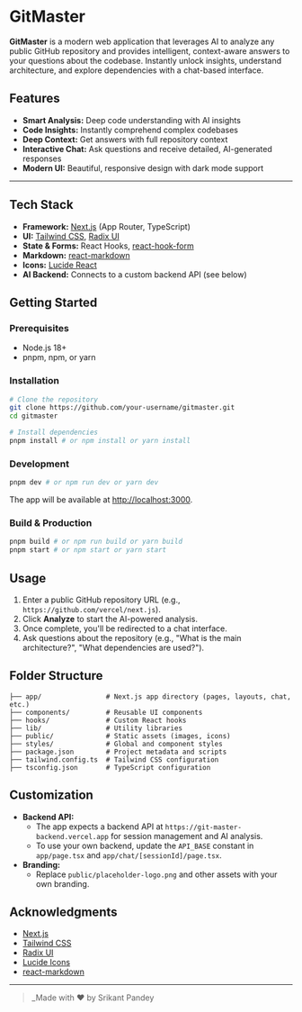 # GitMaster

**GitMaster** is a modern web application that leverages AI to analyze any public GitHub repository and provides intelligent, context-aware answers to your questions about the codebase. Instantly unlock insights, understand architecture, and explore dependencies with a chat-based interface.

## Features

- **Smart Analysis:** Deep code understanding with AI insights
- **Code Insights:** Instantly comprehend complex codebases
- **Deep Context:** Get answers with full repository context
- **Interactive Chat:** Ask questions and receive detailed, AI-generated responses
- **Modern UI:** Beautiful, responsive design with dark mode support

---

## Tech Stack

- **Framework:** [Next.js](https://nextjs.org/) (App Router, TypeScript)
- **UI:** [Tailwind CSS](https://tailwindcss.com/), [Radix UI](https://www.radix-ui.com/)
- **State & Forms:** React Hooks, [react-hook-form](https://react-hook-form.com/)
- **Markdown:** [react-markdown](https://github.com/remarkjs/react-markdown)
- **Icons:** [Lucide React](https://lucide.dev/)
- **AI Backend:** Connects to a custom backend API (see below)

## Getting Started

### Prerequisites
- Node.js 18+
- pnpm, npm, or yarn

### Installation

```bash
# Clone the repository
git clone https://github.com/your-username/gitmaster.git
cd gitmaster

# Install dependencies
pnpm install # or npm install or yarn install
```

### Development

```bash
pnpm dev # or npm run dev or yarn dev
```

The app will be available at [http://localhost:3000](http://localhost:3000).

### Build & Production

```bash
pnpm build # or npm run build or yarn build
pnpm start # or npm start or yarn start
```

## Usage

1. Enter a public GitHub repository URL (e.g., `https://github.com/vercel/next.js`).
2. Click **Analyze** to start the AI-powered analysis.
3. Once complete, you'll be redirected to a chat interface.
4. Ask questions about the repository (e.g., "What is the main architecture?", "What dependencies are used?").

## Folder Structure

```
├── app/                # Next.js app directory (pages, layouts, chat, etc.)
├── components/         # Reusable UI components
├── hooks/              # Custom React hooks
├── lib/                # Utility libraries
├── public/             # Static assets (images, icons)
├── styles/             # Global and component styles
├── package.json        # Project metadata and scripts
├── tailwind.config.ts  # Tailwind CSS configuration
├── tsconfig.json       # TypeScript configuration
```

## Customization

- **Backend API:**
  - The app expects a backend API at `https://git-master-backend.vercel.app` for session management and AI analysis.
  - To use your own backend, update the `API_BASE` constant in `app/page.tsx` and `app/chat/[sessionId]/page.tsx`.
- **Branding:**
  - Replace `public/placeholder-logo.png` and other assets with your own branding.


## Acknowledgments

- [Next.js](https://nextjs.org/)
- [Tailwind CSS](https://tailwindcss.com/)
- [Radix UI](https://www.radix-ui.com/)
- [Lucide Icons](https://lucide.dev/)
- [react-markdown](https://github.com/remarkjs/react-markdown)

---

> _Made with ❤️ by Srikant Pandey
